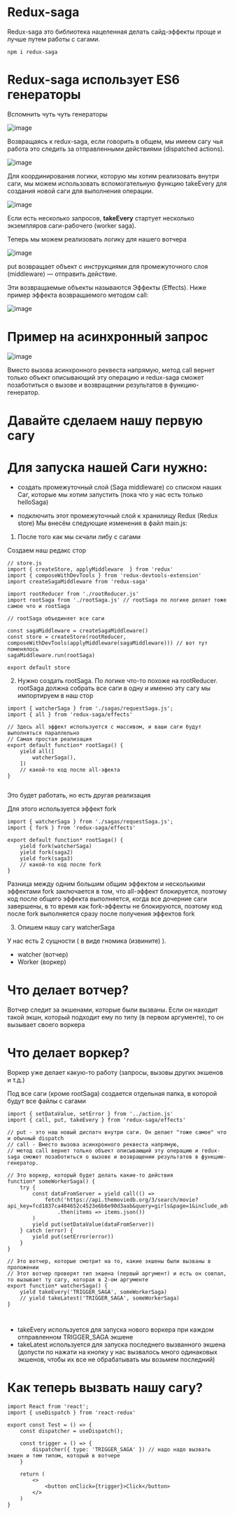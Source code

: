# Redux-saga

Redux-saga это библиотека нацеленная делать сайд-эффекты проще и лучше путем работы с сагами.

```
npm i redux-saga

```

# Redux-saga использует ES6 генераторы

Вспомнить чуть чуть генераторы

![image](https://user-images.githubusercontent.com/16369478/115796529-a4eb1580-a3da-11eb-92ad-b5c7ea2d0642.png)


Возвращаясь к redux-saga, если говорить в общем, мы имеем сагу чья работа это следить за отправленными действиями (dispatched actions).

![image](https://user-images.githubusercontent.com/16369478/115796700-f4c9dc80-a3da-11eb-844d-ccd826885b4c.png)

Для координирования логики, которую мы хотим реализовать внутри саги, мы можем использовать вспомогательную функцию takeEvery для создания новой саги для выполнения операции.

![image](https://user-images.githubusercontent.com/16369478/115796922-5db15480-a3db-11eb-9175-a776b9aaf77a.png)

Если есть несколько запросов, **takeEvery** стартует несколько экземпляров саги-рабочего (worker saga).

Теперь мы можем реализовать логику для нашего вотчера 

![image](https://user-images.githubusercontent.com/16369478/115866525-7143d600-a442-11eb-9ae8-7addb773e49c.png)

put возвращает объект с инструкциями для промежуточного слоя (middleware) — отправить действие.

Эти возвращаемые объекты называются Эффекты (Effects). Ниже пример эффекта возвращаемого методом call:

![image](https://user-images.githubusercontent.com/16369478/115868271-e1535b80-a444-11eb-9ebe-2b2175710023.png)


# Пример на асинхронный запрос

![image](https://user-images.githubusercontent.com/16369478/115868199-bf59d900-a444-11eb-88fa-d18b1dec1a14.png)

Вместо вызова асинхронного реквеста напрямую, метод call вернет только объект описывающий эту операцию и redux-saga сможет позаботиться о вызове и возвращении результатов в функцию-генератор.

# Давайте сделаем нашу первую сагу

# Для запуска нашей Саги нужно:

- создать промежуточный слой (Saga middleware) со списком наших Саг, которые мы хотим запустить (пока что у нас есть только helloSaga)

- подключить этот промежуточный слой к хранилищу Redux (Redux store)
Мы внесём следующие изменения в файл main.js:


1. После того как мы скчали либу с сагами

Создаем наш редакс стор

```
// store.js
import { createStore, applyMiddleware  } from 'redux'
import { composeWithDevTools } from 'redux-devtools-extension'
import createSagaMiddleware from 'redux-saga'

import rootReducer from './rootReducer.js'
import rootSaga from './rootSaga.js' // rootSaga по логике делает тоже самое что и rootSaga

// rootSaga объединяет все саги 

const sagaMiddleware = createSagaMiddleware()
const store = createStore(rootReducer, composeWithDevTools(applyMiddleware(sagaMiddleware))) // вот тут поменялось
sagaMiddleware.run(rootSaga)

export default store

```

2. Нужно создать rootSaga. По логике что-то похоже на rootReducer. rootSaga должна собрать все саги в одну и именно эту сагу мы импортируем в наш стор

```
import { watcherSaga } from './sagas/requestSaga.js';
import { all } from 'redux-saga/effects'

// Здесь all эффект используется с массивом, и ваши саги будут выполняться параллельно
// Самая простая реализация
export default function* rootSaga() {
    yield all([
        watcherSaga(),
    ])
    // какой-то код после all-эфекта
}


```

Это будет работать, но есть другая реализация 

Для этого используется эффект fork

```
import { watcherSaga } from './sagas/requestSaga.js';
import { fork } from 'redux-saga/effects'

export default function* rootSaga() {
    yield fork(watcherSaga)
    yield fork(saga2)
    yield fork(saga3)
    // какой-то код после fork
}

```

Разница между одним большим общим эффектом и несколькими эффектами fork заключается в том, что all-эффект блокируется, поэтому код после общего эффекта выполняется, когда все дочерние саги завершены, в то время как fork-эффекты не блокируются, поэтому код после fork выполняется сразу после получения эффектов fork

3. Опишем нашу сагу watcherSaga

У нас есть 2 сущности ( в виде гномика (извините) ). 

- watcher (вотчер)
- Worker (воркер)

# Что делает вотчер?

Вотчер следит за экшенами, которые были вызваны. Если он находит такой экшн, который подходит ему по типу (в первом аргументе), то он вызывает своего воркера

# Что делает воркер?

Воркер уже делает какую-то работу (запросы, вызовы других экшенов и т.д.)

Под все саги (кроме rootSaga) создается отдельная папка, в которой будут все файлы с сагами

```
import { setDataValue, setError } from '../action.js'
import { call, put, takeEvery } from 'redux-saga/effects'

// put - это наш новый диспатч внутри саги. Он делает "тоже самое" что и обычный dispatch
// call - Вместо вызова асинхронного реквеста напрямую, 
// метод call вернет только объект описывающий эту операцию и redux-saga сможет позаботиться о вызове и возвращении результатов в функцию-генератор.

// Это воркер, который будет делать какие-то действия
function* someWorkerSaga() {
    try {
        const dataFromServer = yield call(() => 
            fetch('https://api.themoviedb.org/3/search/movie?api_key=fcd1837ca404652c4523e6b6e90d3aab&query=girls&page=1&include_adult=true')
                .then(items => items.json())
        )
        yield put(setDataValue(dataFromServer))
    } catch (error) {
        yield put(setError(error))
    }
}

// Это вотчер, которые смотрит на то, какие экшены были вызваны в проложении
// Этот вотчер проверят тип экшена (первый аргумент) и есть он совпал, то вызывает ту сагу, которая в 2-ом аргументе
export function* watcherSaga() {
    yield takeEvery('TRIGGER_SAGA', someWorkerSaga)
    // yield takeLatest('TRIGGER_SAGA', someWorkerSaga)
}



```

- takeEvery используется для запуска нового воркера при каждом отправленном TRIGGER_SAGA экшене
- takeLatest используется для запуска последнего вызванного экшена (допусти по нажати на кнопку у нас вызвалось много одинаковых экшенов, чтобы их все не обрабатывать мы возьмем последний)

# Как теперь вызвать нашу сагу?

```
import React from 'react';
import { useDispatch } from 'react-redux'

export const Test = () => {
    const dispatcher = useDispatch();

    const trigger = () => {
        dispatcher({ type: 'TRIGGER_SAGA' }) // надо надо вызвать экшен и тем типом, который в вотчере
    }

    return (
        <>
            <button onClick={trigger}>Click</button>
        </>
    )
}

```
